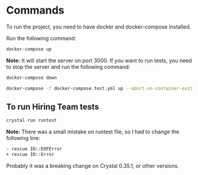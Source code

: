 # Commands

To run the project, you need to have docker and docker-compose installed.

Run the following command:

```bash
docker-compose up
``` 

**Note:** It will start the server on port 3000. If you want to run tests, you need to stop the server and run the following command:

```bash
docker-compose down
```

```bash
docker-compose -f docker-compose.test.yml up --abort-on-container-exit
```

## To run Hiring Team tests

```bash
crystal run runtest
```

**Note:** There was a small mistake on runtest file, so I had to change the following line:

```bash
- rescue IO::EOFError
+ rescue IO::Error
```

Probably it was a breaking change on Crystal 0.35.1, or other versions.
